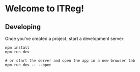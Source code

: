 # Welcome to ITReg!

## Developing

Once you've created a project, start a development server:

    npm install
    npm run dev
    
    # or start the server and open the app in a new browser tab
    npm run dev -- --open
